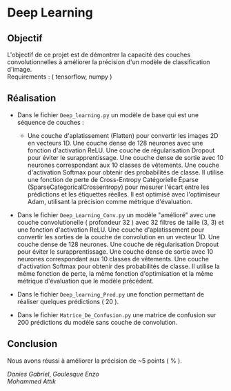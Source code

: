 # Deep Learning

## Objectif
L'objectif de ce projet est de démontrer la capacité des couches convolutionnelles à améliorer la précision d'un modèle de classification d'image.  
Requirements : ( tensorflow, numpy )
  
## Réalisation
- Dans le fichier `Deep_learning.py` un modèle de base qui est une séquence de couches :
  - Une couche d'aplatissement (Flatten) pour convertir les images 2D en vecteurs 1D.
Une couche dense de 128 neurones avec une fonction d'activation ReLU.
Une couche de régularisation Dropout pour éviter le surapprentissage.
Une couche dense de sortie avec 10 neurones correspondant aux 10 classes de vêtements.
Une couche d'activation Softmax pour obtenir des probabilités de classe.
Il utilise une fonction de perte de Cross-Entropy Catégorielle Éparse (SparseCategoricalCrossentropy) pour mesurer l'écart entre les prédictions et les étiquettes réelles. Il est optimisé avec l'optimiseur Adam, utilisant la précision comme métrique d'évaluation.

- Dans le fichier `Deep_Learning_Conv.py` un modèle "amélioré" avec une couche convolutionelle ( profondeur 32 ) avec 32 filtres de taille (3, 3) et une fonction d'activation ReLU.
Une couche d'aplatissement pour convertir les sorties de la couche de convolution en un vecteur 1D.
Une couche dense de 128 neurones.
Une couche de régularisation Dropout pour éviter le surapprentissage.
Une couche dense de sortie avec 10 neurones correspondant aux 10 classes de vêtements.
Une couche d'activation Softmax pour obtenir des probabilités de classe.
Il utilise la même fonction de perte, la même fonction d'optimisation et la même métrique d'évaluation que le modèle précédent. 

- Dans le fichier `Deep_learning_Pred.py` une fonction permettant de réaliser quelques prédictions ( 20 ).  

- Dans le fichier `Matrice_De_Confusion.py` une matrice de confusion sur 200 prédictions du modèle sans couche de convolution.  

## Conclusion
Nous avons réussi à améliorer la précision de ~5 points ( % ).  

*Danies Gabriel*, *Goulesque Enzo*  
*Mohammed Attik*
